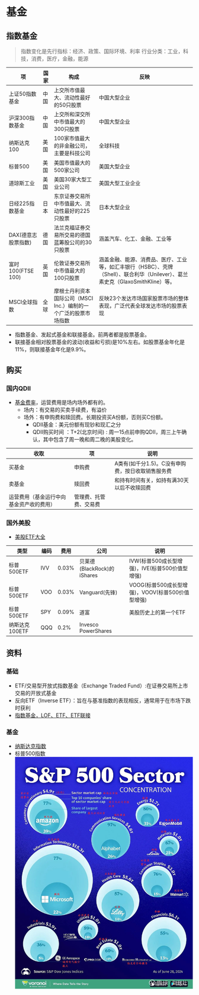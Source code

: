 # 基金
## 指数基金
> 指数变化是先行指标：经济、政策、国际环境、利率
行业分类：工业，科技，消费，医疗，金融，能源

| 项 | 国家 | 构成 | 反映 |
| - | - | - | - |
| 上证50指数基金 | 中国 | 上交所市值最大、流动性最好的50只股票 | 中国大型企业 |
| 沪深300指数基金 | 中国 | 上交所和深交所中市值最大的300只股票 | 中国大型企业 |
| 纳斯达克100 | 美国 | 100家市值最大的非金融公司，主要是科技公司 | 全球科技 |
| 标普500 | 美国 | 美国市值最大的500家公司 | 美国大型企业 |
| 道琼斯工业 | 美国 | 美国30家大型工业公司 | 美国大型工业企业 |
| 日经225指数基金 | 日本 | 东京证券交易所中市值最大、流动性最好的225只股票 | 日本大型企业 |
| DAX(德意志股票指数) | 德国 | 法兰克福证券交易所交易的德国蓝筹股公司的30只股票 | 涵盖汽车、化工、金融、工业等 |
| 富时100(FTSE 100) | 英国 | 伦敦证券交易所中市值最大的100只股票 | 涵盖金融、能源、消费品、医疗、工业等，如汇丰银行（HSBC）、壳牌（Shell）、联合利华（Unilever）、葛兰素史克（GlaxoSmithKline）等。 |
| MSCI全球指数 | 全球 | 摩根士丹利资本国际公司（MSCI Inc.）编制的一个广泛的股票市场指数 | 反映23个发达市场国家股票市场的整体表现，广泛代表全球发达市场的股票表现 |

* 指数基金、发起式基金和联接基金。前两者都是股票基金。
* 联接基金相对股票基金的波动(收益和亏损)是10%左右。如股票基金年化是11%，则联接基金年化是9.9%。

## 购买
### 国内QDII
* [基金费率](https://zhuanlan.zhihu.com/p/97207789)，运营费用是场内场外都有的。
    * 场内：有交易的买卖手续费，有溢价
    * 场外：有申购费和赎回费。长期投资买A份额，否则买C份额。
        * QDII基金：美元份额有现钞和现汇之分
        * QDII购买时间 ：T+2(北京时间) : 周一15点前申购QDII，周三上午确认，其中包含了周一晚和周二晚的美股变化。

| 收取 | 项 | 说明 |
| - | - | - |
| 买基金 | 申购费 | A类有(如千分1.5)。C没有申购费，按日收取销售服务费 |
| 卖基金 | 赎回费 | 和持有时间有关，如持有满30天以后不收赎回费 |
| 运营费用（基金运行中向基金资产收的费用） | 管理费、托管费、交易费 |  |

### 国外美股
* [美股ETF大全](https://zhuanlan.zhihu.com/p/138794355)

| 类型 | 编码 | 费用 | 公司 | 说明 |
| - | - | - | - | - |
| 标普500ETF | IVV | 0.03% | 贝莱德(BlackRock)的iShares | IVW(标普500成长型增强)，IVE(标普500价值型增强) |
| 标普500ETF | VOO | 0.03% | Vanguard(先锋) | VOOG(标普500成长型增强)，VOOV(标普500价值型增强) |
| 标普500ETF | SPY | 0.09% | 道富 | 美股历史上的第一个ETF |
| 纳斯达克100ETF | QQQ | 0.2% | Invesco PowerShares |  |

## 资料
### 基础
* ETF/交易型开放式指数基金（Exchange Traded Fund）:在证券交易所上市交易的开放式基金
* 反向ETF（Inverse ETF）：旨在与基准指数的表现相反，通常用于在市场下跌时获利
* [指数基金，LOF、ETF、ETF联接](https://www.zhihu.com/question/283131851)

### 基金
* [纳斯达克指数](https://www.nasdaq.com/)
* 标普500指数
![](../s/asset/SP500.jpeg)
